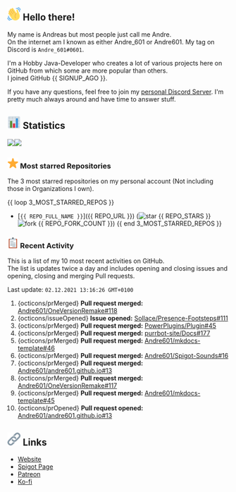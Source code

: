 <!-- Links -->
[purr]: https://purrbot.site
[discord]: https://discord.gg/6dazXp6
[website]: https://andre601.ch
[spigot]: https://www.spigotmc.org/resources/authors/56829/
[patreon]: https://patreon.com/andre_601
[ko-fi]: https://ko-fi.com/andre_601

<!-- SVGs -->
[star]: https://cdn.jsdelivr.net/gh/Readme-Workflows/Readme-Icons@main/icons/octicons/StarredRepository.svg
[fork]: https://cdn.jsdelivr.net/gh/Readme-Workflows/Readme-Icons@main/icons/octicons/ForkedRepository.svg

## <img alt="emoji" src="https://raw.githubusercontent.com/twitter/twemoji/master/assets/svg/1f44b.svg" height="30em"> Hello there!
My name is Andreas but most people just call me Andre.  
On the internet am I known as either Andre_601 or Andre601. My tag on Discord is `Andre_601#0601`.

I'm a Hobby Java-Developer who creates a lot of various projects here on GitHub from which some are more popular than others.  
I joined GitHub {{ SIGNUP_AGO }}.

If you have any questions, feel free to join my [personal Discord Server][discord]. I'm pretty much always around and have time to answer stuff.

## <img alt="emoji" src="https://raw.githubusercontent.com/twitter/twemoji/master/assets/svg/1f4ca.svg" height="30em"> Statistics
<img height="195px" src="https://github-readme-stats.vercel.app/api?username=Andre601&show_icons=true&hide_rank=true&title_color=3498db&bg_color=ffffff00&text_color=718096&disable_animations=true"><img height="195px" src="https://github-readme-stats.vercel.app/api/top-langs?username=Andre601&layout=compact&title_color=3498db&bg_color=ffffff00&text_color=718096">

### <img alt="emoji" src="https://raw.githubusercontent.com/twitter/twemoji/master/assets/svg/2b50.svg" height="25em"> Most starred Repositories
The 3 most starred repositories on my personal account (Not including those in Organizations I own).

{{ loop 3_MOST_STARRED_REPOS }}
- [`{{ REPO_FULL_NAME }}`]({{ REPO_URL }}) (![star] {{ REPO_STARS }} ![fork] {{ REPO_FORK_COUNT }})
{{ end 3_MOST_STARRED_REPOS }}

### <img alt="emoji" src="https://raw.githubusercontent.com/twitter/twemoji/master/assets/svg/1f4cb.svg" height="25em"> Recent Activity
This is a list of my 10 most recent activities on GitHub.  
The list is updates twice a day and includes opening and closing issues and opening, closing and merging Pull requests.

<!--RECENT_ACTIVITY:last_update-->
Last update: `02.12.2021 13:16:26 GMT+0100`
<!--RECENT_ACTIVITY:last_update_end-->
<!--RECENT_ACTIVITY:start-->
1. {octicons/prMerged} **Pull request merged:** [Andre601/OneVersionRemake#118](https://github.com/Andre601/OneVersionRemake/pull/118)
2. {octicons/issueOpened} **Issue opened:** [Sollace/Presence-Footsteps#111](https://github.com/Sollace/Presence-Footsteps/issues/111)
3. {octicons/prMerged} **Pull request merged:** [PowerPlugins/Plugin#45](https://github.com/PowerPlugins/Plugin/pull/45)
4. {octicons/prMerged} **Pull request merged:** [purrbot-site/Docs#177](https://github.com/purrbot-site/Docs/pull/177)
5. {octicons/prMerged} **Pull request merged:** [Andre601/mkdocs-template#46](https://github.com/Andre601/mkdocs-template/pull/46)
6. {octicons/prMerged} **Pull request merged:** [Andre601/Spigot-Sounds#16](https://github.com/Andre601/Spigot-Sounds/pull/16)
7. {octicons/prMerged} **Pull request merged:** [Andre601/andre601.github.io#13](https://github.com/Andre601/andre601.github.io/pull/13)
8. {octicons/prMerged} **Pull request merged:** [Andre601/OneVersionRemake#117](https://github.com/Andre601/OneVersionRemake/pull/117)
9. {octicons/prMerged} **Pull request merged:** [Andre601/mkdocs-template#45](https://github.com/Andre601/mkdocs-template/pull/45)
10. {octicons/prOpened} **Pull request opened:** [Andre601/andre601.github.io#13](https://github.com/Andre601/andre601.github.io/pull/13)
<!--RECENT_ACTIVITY:end-->

## <img alt="emoji" src="https://raw.githubusercontent.com/twitter/twemoji/master/assets/svg/1f517.svg" height="30em"> Links
- [Website]
- [Spigot Page][spigot]
- [Patreon]
- [Ko-fi]
